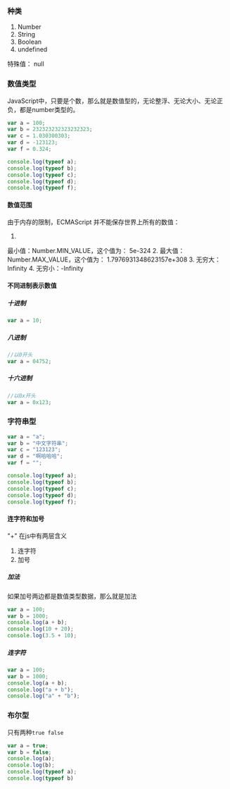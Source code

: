 ### 种类
1. Number
2. String
3. Boolean
4. undefined

特殊值： null

### 数值类型
JavaScript中，只要是个数，那么就是数值型的，无论整浮、无论大小、无论正负，都是number类型的。  

```js
var a = 100;
var b = 232323232323232323;
var c = 1.030300303;
var d = -123123;
var f = 0.324;

console.log(typeof a);
console.log(typeof b);
console.log(typeof c);
console.log(typeof d);
console.log(typeof f);
```

#### 数值范围
由于内存的限制，ECMAScript 并不能保存世界上所有的数值：  

1. 最小值：Number.MIN_VALUE，这个值为： 5e-324
2. 最大值：Number.MAX_VALUE，这个值为： 1.7976931348623157e+308
3. 无穷大：Infinity
4. 无穷小：-Infinity

#### 不同进制表示数值
##### 十进制
```js
var a = 10;
```

##### 八进制
```js
//以0开头
var a = 04752;
```

##### 十六进制
```js
//以0x开头
var a = 0x123;
```
 
### 字符串型
```js
var a = "a";
var b = "中文字符串";
var c = "123123";
var d = "啊哈哈哈";
var f = "";

console.log(typeof a);
console.log(typeof b);
console.log(typeof c);
console.log(typeof d);
console.log(typeof f);
```

#### 连字符和加号
"+" 在js中有两层含义  

1. 连字符
2. 加号

##### 加法
如果加号两边都是数值类型数据，那么就是加法

```js
var a = 100;
var b = 1000;
console.log(a + b);
console.log(10 + 20);
console.log(3.5 + 10);
```

##### 连字符
```js
var a = 100;
var b = 1000;
console.log(a + b);
console.log("a + b");
console.log("a" + "b");
```

### 布尔型
只有两种`true false`  

```js
var a = true;
var b = false;
console.log(a);
console.log(b);
console.log(typeof a);
console.log(typeof b)
```


